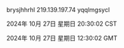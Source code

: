 brysjhhrhl 219.139.197.74 yqqlmgsycl

2024年 10月 27日 星期日 20:30:02 CST

2024年 10月 27日 星期日 12:30:02 GMT
